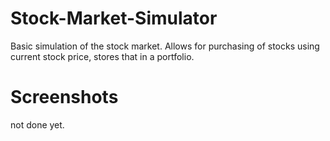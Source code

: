 # Stock-Market-Simulator

Basic simulation of the stock market. Allows for purchasing of stocks using current stock price, stores that in a portfolio.

# Screenshots
not done yet.
